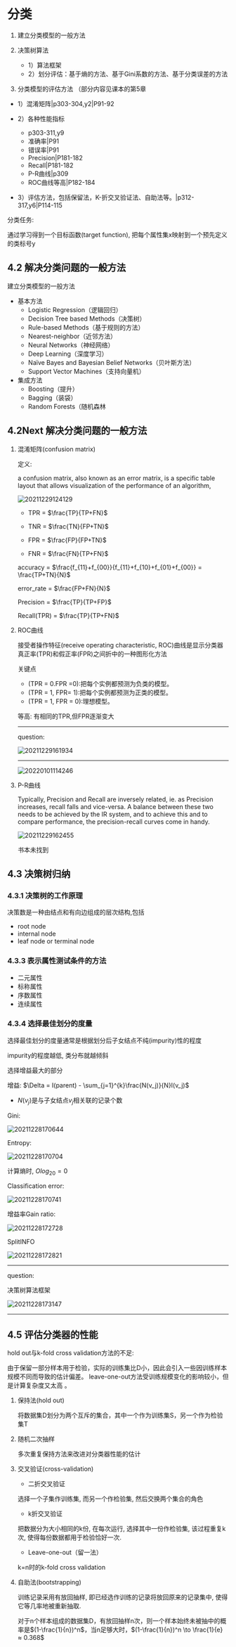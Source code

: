 # 分类

1. 建立分类模型的一般方法
2. 决策树算法
    - 1）算法框架
    - 2）划分评估：基于熵的方法、基于Gini系数的方法、基于分类误差的方法

3. 分类模型的评估方法 （部分内容见课本的第5章

- 1）混淆矩阵|p303-304,y2|P91-92
- 2）各种性能指标
  - p303-311,y9
  - 准确率|P91
  - 错误率|P91
  - Precision|P181-182
  - Recall|P181-182
  - P-R曲线|p309
  - ROC曲线等高|P182-184

- 3）评估方法，包括保留法，K-折交叉验证法、自助法等。|p312-317,y6|P114-115

分类任务:

通过学习得到一个目标函数(target function), 把每个属性集x映射到一个预先定义的类标号y

## 4.2 解决分类问题的一般方法

建立分类模型的一般方法

- 基本方法
  - Logistic Regression（逻辑回归）
  - Decision Tree based Methods（决策树）
  - Rule-based Methods（基于规则的方法）
  - Nearest-neighbor（近邻方法）
  - Neural Networks（神经网络）
  - Deep Learning（深度学习）
  - Naïve Bayes and Bayesian Belief Networks（贝叶斯方法）
  - Support Vector Machines（支持向量机）
- 集成方法
  - Boosting（提升）
  - Bagging（装袋）
  - Random Forests（随机森林

## 4.2Next 解决分类问题的一般方法

1. 混淆矩阵(confusion matrix)

    定义:

    a confusion matrix, also known as an error matrix,  is a specific table layout that allows visualization of the performance of an algorithm,

    ![20211229124129](https://raw.githubusercontent.com/Logible/Image/main/note_image/20211229124129.png)

    - TPR = $\frac{TP}{TP+FN}$
    - TNR = $\frac{TN}{FP+TN}$

    - FPR = $\frac{FP}{FP+TN}$
    - FNR = $\frac{FN}{TP+FN}$

    accuracy = $\frac{f_{11}+f_{00}}{f_{11}+f_{10}+f_{01}+f_{00}} = \frac{TP+TN}{N}$

    error_rate = $\frac{FP+FN}{N}$

    Precision = $\frac{TP}{TP+FP}$

    Recall(TPR) = $\frac{TP}{TP+FN}$

2. ROC曲线

    接受者操作特征(receive operating characteristic, ROC)曲线是显示分类器真正率(TPR)和假正率(FPR)之间折中的一种图形化方法

    关键点

    - (TPR = 0.FPR =0):把每个实例都预测为负类的模型。
    - (TPR = 1, FPR= 1):把每个实例都预测为正类的模型。
    - (TPR = 1, FPR = 0):理想模型。

    等高: 有相同的TPR,但FPR逐渐变大

    ---
    question:

    ![20211229161934](https://raw.githubusercontent.com/Logible/Image/main/note_image/20211229161934.png)

    ---

    ![20220101114246](https://raw.githubusercontent.com/Logible/Image/main/note_image/20220101114246.png)

3. P-R曲线

    Typically, Precision and Recall are inversely related, ie. as Precision increases, recall falls and vice-versa. A balance between these two needs to be achieved by the IR system, and to achieve this and to compare performance, the precision-recall curves come in handy.

    ![20211229162455](https://raw.githubusercontent.com/Logible/Image/main/note_image/20211229162455.png)

    书本未找到

## 4.3 决策树归纳

### 4.3.1 决策树的工作原理

决策数是一种由结点和有向边组成的层次结构,包括

- root node
- internal node
- leaf node or terminal node

### 4.3.3 表示属性测试条件的方法

- 二元属性
- 标称属性
- 序数属性
- 连续属性

### 4.3.4 选择最佳划分的度量

选择最佳划分的度量通常是根据划分后子女结点不纯(impurity)性的程度

impurity的程度越低, 类分布就越倾斜

选择增益最大的部分

增益: $\Delta = I(parent) - \sum_{j=1}^{k}\frac{N(v_j)}{N}I(v_j)$

- $N(v_j)$是与子女结点$v_j$相关联的记录个数

Gini:

![20211228170644](https://raw.githubusercontent.com/Logible/Image/main/note_image/20211228170644.png)

Entropy:

![20211228170704](https://raw.githubusercontent.com/Logible/Image/main/note_image/20211228170704.png)

计算熵时, $Olog_20 = 0$

Classification error:

![20211228170741](https://raw.githubusercontent.com/Logible/Image/main/note_image/20211228170741.png)

增益率Gain ratio:

![20211228172728](https://raw.githubusercontent.com/Logible/Image/main/note_image/20211228172728.png)

SplitINFO

![20211228172821](https://raw.githubusercontent.com/Logible/Image/main/note_image/20211228172821.png)

---
question:

决策树算法框架

![20211228173147](https://raw.githubusercontent.com/Logible/Image/main/note_image/20211228173147.png)

---

## 4.5 评估分类器的性能

hold out与k-fold cross validation方法的不足:

由于保留一部分样本用于检验，实际的训练集比D小，因此会引入一些因训练样本规模不同而导致的估计偏差。
leave-one-out方法受训练规模变化的影响较小，但是计算复杂度又太高 。

1. 保持法(hold out)

    将数据集D划分为两个互斥的集合，其中一个作为训练集S，另一个作为检验集T

2. 随机二次抽样

    多次重复保持方法来改进对分类器性能的估计

3. 交叉验证(cross-validation)

   - 二折交叉验证

   选择一个子集作训练集, 而另一个作检验集, 然后交换两个集合的角色

   - k折交叉验证

   把数据分为大小相同的k份, 在每次运行, 选择其中一份作检验集, 该过程重复k次, 使得每份数据都用于检验恰好一次.

   - Leave-one-out（留一法）

   k=n时的k-fold cross validation

4. 自助法(bootstrapping)

    训练记录采用有放回抽样, 即已经选作训练的记录将放回原来的记录集中, 使得它等几率地被重新抽取.

    对于n个样本组成的数据集D，有放回抽样n次，则一个样本始终未被抽中的概率是$(1-\frac{1}{n})^n$，当n足够大时，$(1-\frac{1}{n})^n \to \frac{1}{e} ≈ 0.368$
